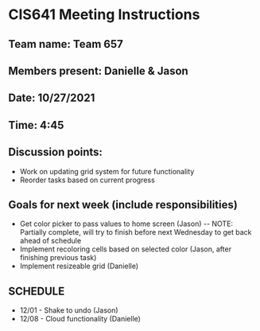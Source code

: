 # CIS641 Meeting Instructions

## Team name: Team 657

## Members present: Danielle & Jason

## Date: 10/27/2021

## Time: 4:45

## Discussion points:
- Work on updating grid system for future functionality
- Reorder tasks based on current progress

## Goals for next week (include responsibilities)
- Get color picker to pass values to home screen (Jason) 
-- NOTE: Partially complete, will try to finish before next Wednesday to get back ahead of schedule
- Implement recoloring cells based on selected color (Jason, after finishing previous task)
- Implement resizeable grid (Danielle)

## SCHEDULE
- 12/01 - Shake to undo (Jason)
- 12/08 - Cloud functionality (Danielle)
